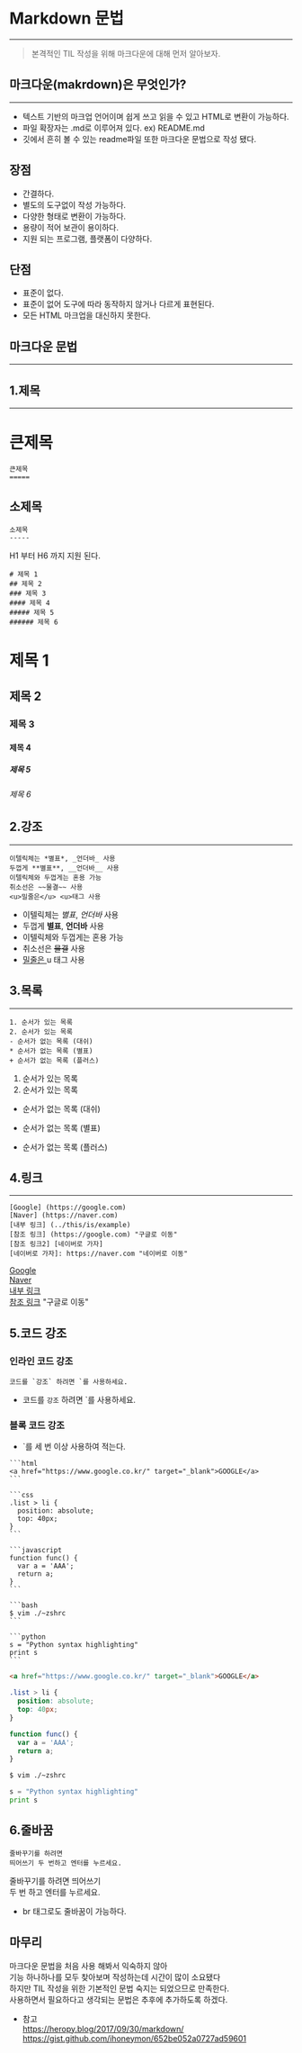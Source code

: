 # Markdown 문법
***

>본격적인 TIL 작성을 위해 마크다운에 대해 먼저 알아보자.

## 마크다운(makrdown)은 무엇인가?
***
- 텍스트 기반의 마크업 언어이며 쉽게 쓰고 읽을 수 있고 HTML로 변환이 가능하다.
- 파일 확장자는 .md로 이루어져 있다. ex) README.md
- 깃에서 흔히 볼 수 있는 readme파일 또한 마크다운 문법으로 작성 됐다.

## 장점
- 간결하다.
- 별도의 도구없이 작성 가능하다.
- 다양한 형태로 변환이 가능하다.
- 용량이 적어 보관이 용이하다.
- 지원 되는 프로그램, 플랫폼이 다양하다.

## 단점
- 표준이 없다.
- 표준이 없어 도구에 따라 동작하지 않거나 다르게 표현된다.
- 모든 HTML 마크업을 대신하지 못한다.

## 마크다운 문법
***

## 1.제목
***


큰제목
====
```
큰제목
=====
```
소제목
-----
```
소제목
-----
```

H1 부터 H6 까지 지원 된다.

```
# 제목 1
## 제목 2
### 제목 3
#### 제목 4
##### 제목 5
###### 제목 6
```
# 제목 1
## 제목 2
### 제목 3
#### 제목 4
##### 제목 5
###### 제목 6

## 2.강조
***
```
이텔릭체는 *별표*, _언더바_ 사용
두껍게 **별표**, __언더바__ 사용
이텔릭체와 두껍게는 혼용 가능
취소선은 ~~물결~~ 사용
<u>밀줄은</u> <u>태그 사용
```

- 이텔릭체는 *별표*, _언더바_ 사용  
- 두껍게 **별표**, __언더바__ 사용  
- 이텔릭체와 두껍게는 혼용 가능  
- 취소선은 ~~물결~~ 사용  
- <u> 밀줄은 </u> u 태그 사용

## 3.목록
***

```
1. 순서가 있는 목록
2. 순서가 있는 목록
- 순서가 없는 목록 (대쉬)
* 순서가 없는 목록 (별표)
+ 순서가 없는 목록 (플러스)
```
1. 순서가 있는 목록
2. 순서가 있는 목록
- 순서가 없는 목록 (대쉬)
* 순서가 없는 목록 (별표)
+ 순서가 없는 목록 (플러스)

## 4.링크
***

```
[Google] (https://google.com)
[Naver] (https://naver.com)
[내부 링크] (../this/is/example)
[참조 링크] (https://google.com) "구글로 이동"
[참조 링크2] [네이버로 가자]
[네이버로 가자]: https://naver.com "네이버로 이동"  
```
[Google](https://google.com)  
[Naver](https://naver.com)  
[내부 링크](../this/is/example)  
[참조 링크](https://google.com) "구글로 이동"  


## 5.코드 강조

### 인라인 코드 강조
```
코드를 `강조` 하려면 `를 사용하세요.
```
- 코드를 `강조` 하려면 `를 사용하세요.

### 블록 코드 강조
- `를 세 번 이상 사용하여 적는다. 

````
```html
<a href="https://www.google.co.kr/" target="_blank">GOOGLE</a>
```

```css
.list > li {
  position: absolute;
  top: 40px;
}
```

```javascript
function func() {
  var a = 'AAA';
  return a;
}
```

```bash
$ vim ./~zshrc
```

```python
s = "Python syntax highlighting"
print s
```
````
```html
<a href="https://www.google.co.kr/" target="_blank">GOOGLE</a>
```

```css
.list > li {
  position: absolute;
  top: 40px;
}
```

```javascript
function func() {
  var a = 'AAA';
  return a;
}
```

```bash
$ vim ./~zshrc
```

```python
s = "Python syntax highlighting"
print s
```

## 6.줄바꿈
```
줄바꾸기를 하려면  
띄어쓰기 두 번하고 엔터를 누르세요.
```
줄바꾸기를 하려면 띄어쓰기  
두 번 하고 엔터를 누르세요.
- br 태그로도 줄바꿈이 가능하다.

## 마무리
마크다운 문법을 처음 사용 해봐서 익숙하지 않아  
기능 하나하나를 모두 찾아보며 작성하는데 시간이 많이 소요됐다  
하지만 TIL 작성을 위한 기본적인 문법 숙지는 되었으므로 만족한다.  
사용하면서 필요하다고 생각되는 문법은 추후에 추가하도록 하겠다.

+ 참고  
https://heropy.blog/2017/09/30/markdown/
  https://gist.github.com/ihoneymon/652be052a0727ad59601















